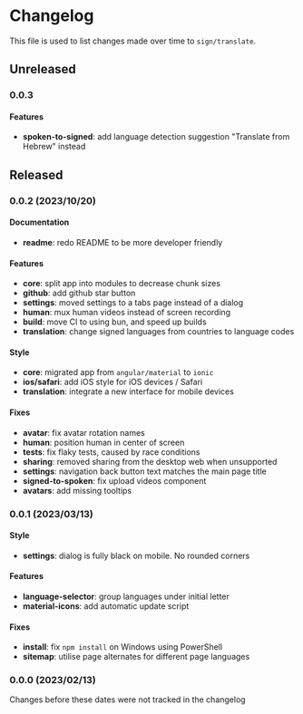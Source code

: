 # Changelog

This file is used to list changes made over time to `sign/translate`.

## Unreleased

### 0.0.3

#### Features

- **spoken-to-signed**: add language detection suggestion "Translate from Hebrew" instead

## Released

### 0.0.2 (2023/10/20)

#### Documentation

- **readme**: redo README to be more developer friendly

#### Features

- **core**: split app into modules to decrease chunk sizes
- **github**: add github star button
- **settings**: moved settings to a tabs page instead of a dialog
- **human**: mux human videos instead of screen recording
- **build**: move CI to using bun, and speed up builds
- **translation**: change signed languages from countries to language codes

#### Style

- **core**: migrated app from `angular/material` to `ionic`
- **ios/safari**: add iOS style for iOS devices / Safari
- **translation**: integrate a new interface for mobile devices

#### Fixes

- **avatar**: fix avatar rotation names
- **human**: position human in center of screen
- **tests**: fix flaky tests, caused by race conditions
- **sharing**: removed sharing from the desktop web when unsupported
- **settings**: navigation back button text matches the main page title
- **signed-to-spoken**: fix upload videos component
- **avatars**: add missing tooltips

### 0.0.1 (2023/03/13)

#### Style

- **settings**: dialog is fully black on mobile. No rounded corners

#### Features

- **language-selector**: group languages under initial letter
- **material-icons**: add automatic update script

#### Fixes

- **install**: fix `npm install` on Windows using PowerShell
- **sitemap**: utilise page alternates for different page languages

### 0.0.0 (2023/02/13)

Changes before these dates were not tracked in the changelog
